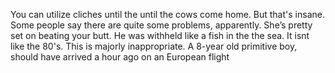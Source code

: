 
You can utilize cliches until the until the cows come home. But that's insane. Some people say there are quite some problems, apparently. She’s pretty set on beating your butt. He was withheld like a fish in the
the sea. It isnt like the 80's. This is majorly inappropriate. A 8-year old primitive boy, should have arrived a hour ago on an European flight
